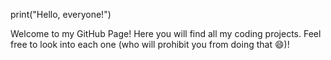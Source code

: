 print("Hello, everyone!")

Welcome to my GitHub Page! Here you will find all my coding projects. Feel free to look into each one (who will prohibit you from doing that 😄)!
